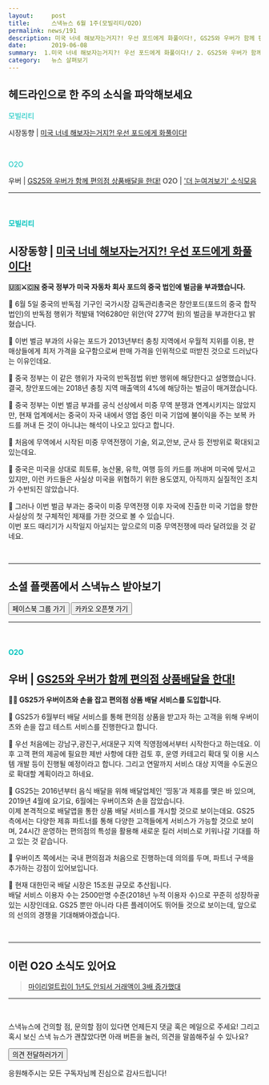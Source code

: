 ```yaml
---
layout:     post
title:      스낵뉴스 6월 1주(모빌리티/O2O) 
permalink: news/191
description: 미국 너네 해보자는거지?! 우선 포드에게 화풀이다!, GS25와 우버가 함께 편의점 상품배달을 한대!
date:       2019-06-08
summary:  1.미국 너네 해보자는거지?! 우선 포드에게 화풀이다!/ 2. GS25와 우버가 함께 편의점 상품배달을 한대!
category:   뉴스 살펴보기
---
```


## 헤드라인으로 한 주의 소식을 파악해보세요

<a href="#mobility"></a><span style = "color: #00c3bd">모빌리티</span>

시장동향 | [미국 너네 해보자는거지?! 우선 포드에게 화풀이다!](#chinaFordattack_mobility_06_08)

<br>

<a href="#o2o"></a><span style = "color: #00c3bd">O2O</span>

우버 | [GS25와 우버가 함께 편의점 상품배달을 한대!](#gs25uber_o2o_06_08)
O2O | ['더 눈여겨보기' 소식모음](#morethings_o2o_06_08)

- - -

<br>

#### <a name="mobility"></a><span style = "color: #00c3bd">모빌리티</span>

## <a name="chinaFordattack_mobility_06_08"></a>시장동향 | [미국 너네 해보자는거지?! 우선 포드에게 화풀이다!](http://www.etnews.com/20190605000164)

<strong>🇺🇸⚔️🇨🇳 중국 정부가 미국 자동차 회사 포드의 중국 법인에 벌금을 부과했습니다.</strong>

📍 6월 5일 중국의 반독점 기구인 국가시장 감독관리총국은 창안포드(포드의 중국 합작법인)의 반독점 행위가 적발돼 1억6280만 위안(약 277억 원)의 벌금을 부과한다고 밝혔습니다.

📍 이번 벌금 부과의 사유는 포드가 2013년부터 충칭 지역에서 우월적 지위를 이용, 판매상들에게 최저 가격을 요구함으로써 판매 가격을 인위적으로 떠받친 것으로 드러났다는 이유인데요.

📍 중국 정부는 이 같은 행위가 자국의 반독점법 위반 행위에 해당한다고 설명했습니다.  
결국, 창안포드에는 2018년 충칭 지역 매출액의 4%에 해당하는 벌금이 매겨졌습니다.

📍 중국 정부는 이번 벌금 부과를 공식 선상에서 미중 무역 분쟁과 연계시키지는 않았지만, 현재 업계에서는 중국이 자국 내에서 영업 중인 미국 기업에 불이익을 주는 보복 카드를 꺼내 든 것이 아니냐는 해석이 나오고 있다고 합니다.

📍 처음에 무역에서 시작된 미중 무역전쟁이 기술, 외교,안보, 군사 등 전방위로 확대되고 있는데요.

📍 중국은 미국을 상대로 희토류, 농산물, 유학, 여행 등의 카드를 꺼내며 미국에 맞서고 있지만, 이런 카드들은 사실상 미국을 위협하기 위한 용도였지, 아직까지 실질적인 조치가 수반되진 않았습니다.

📍 그러나 이번 벌금 부과는 중국이 미중 무역전쟁 이후 자국에 진출한 미국 기업을 향한 사실상의 첫 구체적인 제재를 가한 것으로 볼 수 있습니다.  
이번 포드 때리기가 시작일지 아닐지는 앞으로의 미중 무역전쟁에 따라 달려있을 것 같네요.

<br>

- - -

## 소셜 플랫폼에서 스낵뉴스 받아보기

<a class="button_post_a" href="https://www.facebook.com/groups/2025149054465611/?ref=group_browse_new" onclick="ga('send', 'event', 'post', 'click', 'facebook');" ><button class="button_post_refer">페이스북 그룹 가기</button></a>
<a class="button_post_a" href="https://goo.gl/forms/wf7tAS667BXFi04k2" onclick="ga('send', 'event', 'post', 'click', 'kakao');" ><button class="button_post_refer" >카카오 오픈챗 가기</button></a>

- - -

<br>


#### <a name="o2o"></a><span style = "color: #00c3bd">O2O</span>

## <a name="gs25uber_o2o_06_08"></a>우버 | [GS25와 우버가 함께 편의점 상품배달을 한대!](https://view.asiae.co.kr/news/view.htm?idxno=2019060308304165255)

<strong>🚚🥡 GS25가 우버이츠와 손을 잡고 편의점 상품 배달 서비스를 도입합니다. </strong>

📍 GS25가 6월부터 배달 서비스를 통해 편의점 상품을 받고자 하는 고객을 위해 우버이츠와 손을 잡고 테스트 서비스를 진행한다고 합니다.

📍 우선 처음에는 강남구,광진구,서대문구 지역 직영점에서부터 시작한다고 하는데요.
이후 고객 편의 제공에 필요한 제반 사항에 대한 검토 후, 운영 카테고리 확대 및 이용 시스템 개발 등이 진행될 예정이라고 합니다.
그리고 연말까지 서비스 대상 지역을 수도권으로 확대할 계획이라고 하네요. 

📍 GS25는 2016년부터 음식 배달을 위해 배달업체인 '띵동'과 제휴를 맺은 바 있으며, 2019년 4월에 요기요, 6월에는 우버이츠와 손을 잡았습니다.   
이제 본격적으로 배달앱을 통한 상품 배달 서비스를 개시할 것으로 보이는데요. 
GS25 측에서는 다양한 제휴 파트너를 통해 다양한 고객들에게 서비스가 가능할 것으로 보이며, 24시간 운영하는 편의점의 특성을 활용해 새로운 킬러 서비스로 키워나갈 기대를 하고 있는 것 같습니다.

📍 우버이츠 쪽에서는 국내 편의점과 처음으로 진행하는데 의의를 두며, 파트너 구색을 추가하는 강점이 있어보입니다.

📍 현재 대한민국 배달 시장은 15조원 규모로 추산됩니다.  
배달 서비스 이용자 수는 2500만명 수준(2018년 누적 이용자 수)으로 꾸준히 성장하곻 있는 시장인데요.
GS25 뿐만 아니라 다른 플레이어도 뛰어들 것으로 보이는데, 앞으로의 선의의 경쟁을 기대해봐야겠습니다.


<br>


- - -

## <a name="morethings_o2o_06_08"></a>이런 O2O 소식도 있어요

> [마이리얼트립이 1년도 안되서 거래액이 3배 증가했대](http://www.zdnet.co.kr/view/?no=20190603095810)

- - -

<br>


스낵뉴스에 건의할 점, 문의할 점이 있다면 언제든지 댓글 혹은 메일으로 주세요!
그리고 혹시 보신 스낵 뉴스가 괜찮았다면 아래 버튼을 눌러, 의견을 말씀해주실 수 있나요?

<a class="button_post_a" href="https://seanlion.typeform.com/to/giDc38" onclick="ga('send', 'event', 'post', 'click', 'survey_news');" ><button class="button_post_refer">의견 전달하러가기</button></a>


응원해주시는 모든 구독자님께 진심으로 감사드립니다!



